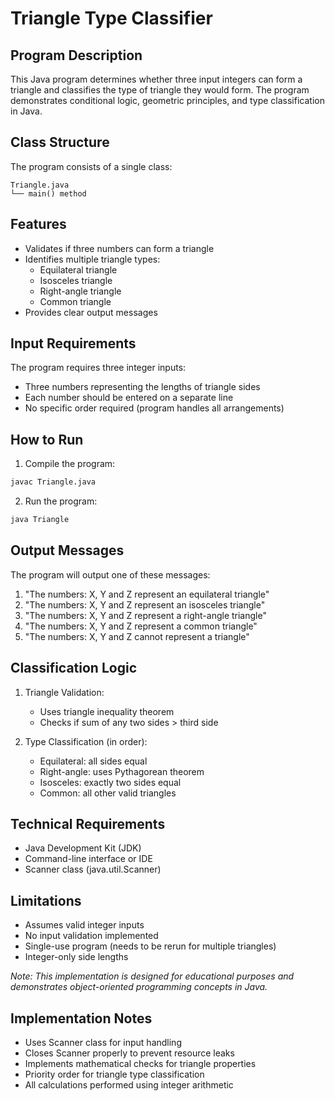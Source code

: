 # Triangle Type Classifier
## Program Description

This Java program determines whether three input integers can form a triangle and classifies the type of triangle they would form. The program demonstrates conditional logic, geometric principles, and type classification in Java.

## Class Structure
The program consists of a single class:
```
Triangle.java
└── main() method
```

## Features
- Validates if three numbers can form a triangle
- Identifies multiple triangle types:
  - Equilateral triangle
  - Isosceles triangle
  - Right-angle triangle
  - Common triangle
- Provides clear output messages

## Input Requirements
The program requires three integer inputs:
- Three numbers representing the lengths of triangle sides
- Each number should be entered on a separate line
- No specific order required (program handles all arrangements)

## How to Run
1. Compile the program:
```bash
javac Triangle.java
```

2. Run the program:
```bash
java Triangle
```

## Output Messages
The program will output one of these messages:
1. "The numbers: X, Y and Z represent an equilateral triangle"
2. "The numbers: X, Y and Z represent an isosceles triangle"
3. "The numbers: X, Y and Z represent a right-angle triangle"
4. "The numbers: X, Y and Z represent a common triangle"
5. "The numbers: X, Y and Z cannot represent a triangle"

## Classification Logic
1. Triangle Validation:
   - Uses triangle inequality theorem
   - Checks if sum of any two sides > third side
   
2. Type Classification (in order):
   - Equilateral: all sides equal
   - Right-angle: uses Pythagorean theorem
   - Isosceles: exactly two sides equal
   - Common: all other valid triangles

## Technical Requirements
- Java Development Kit (JDK)
- Command-line interface or IDE
- Scanner class (java.util.Scanner)

## Limitations
- Assumes valid integer inputs
- No input validation implemented
- Single-use program (needs to be rerun for multiple triangles)
- Integer-only side lengths

*Note: This implementation is designed for educational purposes and demonstrates object-oriented programming concepts in Java.*
## Implementation Notes
- Uses Scanner class for input handling
- Closes Scanner properly to prevent resource leaks
- Implements mathematical checks for triangle properties
- Priority order for triangle type classification
- All calculations performed using integer arithmetic
